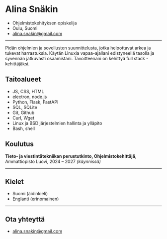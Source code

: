 # Alina Snäkin

- Ohjelmistokehityksen opiskelija
- Oulu, Suomi
- alina.snakin@gmail.com

---

Pidän ohjelmien ja sovellusten suunnittelusta, jotka helpottavat arkea ja tukevat harrastuksia. Käytän Linuxia vapaa-ajallani edistyneellä tasolla ja syvennän jatkuvasti osaamistani. Tavoitteenani on kehittyä full stack -kehittäjäksi.

## Taitoalueet

- JS, CSS, HTML
- electron, node.js
- Python, Flask, FastAPI
- SQL, SQLite
- Git, Github
- Curl, Wget
- Linux ja BSD järjestelmien hallinta ja ylläpito
- Bash, shell

## Koulutus

**Tieto- ja viestintätekniikan perustutkinto, Ohjelmistokehittäjä**, Ammattiopisto Luovi, 2024 – 2027 _(käynnissä)_

---

## Kielet

- Suomi (äidinkieli)
- Englanti (erinomainen)

---

## Ota yhteyttä
- alina.snakin@gmail.com
